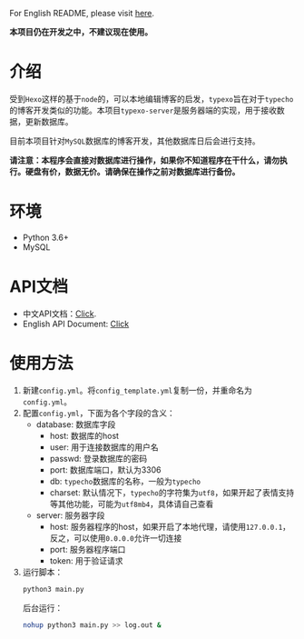 For English README, please visit [here](README-en.md).

**本项目仍在开发之中，不建议现在使用。**

# 介绍

受到`Hexo`这样的基于`node`的，可以本地编辑博客的启发，`typexo`旨在对于`typecho`的博客开发类似的功能。本项目`typexo-server`是服务器端的实现，用于接收数据，更新数据库。

目前本项目针对`MySQL`数据库的博客开发，其他数据库日后会进行支持。

**请注意：本程序会直接对数据库进行操作，如果你不知道程序在干什么，请勿执行。硬盘有价，数据无价。请确保在操作之前对数据库进行备份。**

# 环境

- Python 3.6+
- MySQL

# API文档

- 中文API文档：[Click](API.md).
- English API Document: [Click](API-en.md)

# 使用方法

1. 新建`config.yml`。将`config_template.yml`复制一份，并重命名为`config.yml`。
2. 配置`config.yml`，下面为各个字段的含义：
    - database: 数据库字段
        - host: 数据库的host
        - user: 用于连接数据库的用户名
        - passwd: 登录数据库的密码
        - port: 数据库端口，默认为3306
        - db: `typecho`数据库的名称，一般为`typecho`
        - charset: 默认情况下，`typecho`的字符集为`utf8`，如果开起了表情支持等其他功能，可能为`utf8mb4`，具体请自己查看
    - server: 服务器字段
        - host: 服务器程序的host，如果开启了本地代理，请使用`127.0.0.1`，反之，可以使用`0.0.0.0`允许一切连接
        - port: 服务器程序端口
        - token: 用于验证请求
3. 运行脚本：
   ```bash
   python3 main.py
   ```
   后台运行：
   ```bash
   nohup python3 main.py >> log.out &
   ```

